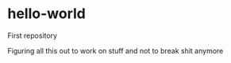 # hello-world
First repository

Figuring all this out to work on stuff
and not to break shit anymore
